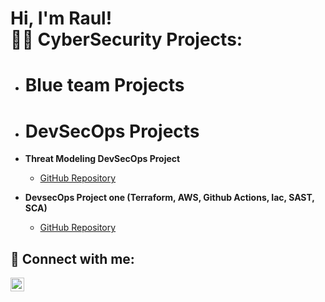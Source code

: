 <h1>Hi, I'm Raul! <br/><a 
<h2>👨‍💻 CyberSecurity Projects:</h2>

- <H1> Blue team Projects</H1>


- <h1>DevSecOps Projects</h1>
- <b>Threat Modeling DevSecOps Project</b>
    - <a href="https://github.com/Rjsanchez0/Threat-Modelling-Devsecops-Project" target="_blank">GitHub Repository</a>
- <b>DevsecOps Project one (Terraform, AWS, Github Actions, Iac, SAST, SCA)</b>
  - <a href="https://github.com/Rjsanchez0/Devsecopsprojects1" target="_blank">GitHub Repository</a>






<h2> 🤳 Connect with me:</h2>


[<img align="left" alt="RaulSanchez | LinkedIn" width="22px" src="https://cdn.jsdelivr.net/npm/simple-icons@v3/icons/linkedin.svg" />][linkedin]

[linkedin]:https://www.linkedin.com/in/rj-sanchez-01135b1a8/


